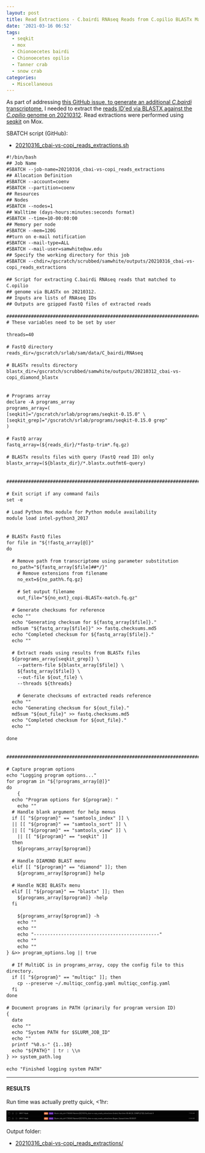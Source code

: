 ```yaml
---
layout: post
title: Read Extractions - C.bairdi RNAseq Reads from C.opilio BLASTx Matches with seqkit on Mox
date: '2021-03-16 06:52'
tags:
  - seqkit
  - mox
  - Chionoecetes bairdi
  - Chionoecetes opilio
  - Tanner crab
  - snow crab
categories:
  - Miscellaneous
---
```

As part of addressing [this GitHub issue, to generate an additional _C.bairdi_ transcriptome](https://github.com/RobertsLab/resources/issues/1135), I needed to extract the [reads ID'ed via BLASTX against the _C.opilio_ genome on 20210312](). Read extractions were performed using [seqkit](https://bioinf.shenwei.me/seqkit/) on Mox.

SBATCH script (GitHub):

- [20210316_cbai-vs-copi_reads_extractions.sh](https://github.com/RobertsLab/sams-notebook/blob/master/sbatch_scripts/20210316_cbai-vs-copi_reads_extractions.sh)

```shell
#!/bin/bash
## Job Name
#SBATCH --job-name=20210316_cbai-vs-copi_reads_extractions
## Allocation Definition
#SBATCH --account=coenv
#SBATCH --partition=coenv
## Resources
## Nodes
#SBATCH --nodes=1
## Walltime (days-hours:minutes:seconds format)
#SBATCH --time=10-00:00:00
## Memory per node
#SBATCH --mem=120G
##turn on e-mail notification
#SBATCH --mail-type=ALL
#SBATCH --mail-user=samwhite@uw.edu
## Specify the working directory for this job
#SBATCH --chdir=/gscratch/scrubbed/samwhite/outputs/20210316_cbai-vs-copi_reads_extractions

## Script for extracting C.bairdi RNAseq reads that matched to C.opilio
## genome via BLASTx on 20210312.
## Inputs are lists of RNAseq IDs
## Outputs are gzipped FastQ files of extracted reads

###################################################################################
# These variables need to be set by user

threads=40

# FastQ directory
reads_dir=/gscratch/srlab/sam/data/C_bairdi/RNAseq

# BLASTx results directory
blastx_dir=/gscratch/scrubbed/samwhite/outputs/20210312_cbai-vs-copi_diamond_blastx


# Programs array
declare -A programs_array
programs_array=(
[seqkit]="/gscratch/srlab/programs/seqkit-0.15.0" \
[seqkit_grep]="/gscratch/srlab/programs/seqkit-0.15.0 grep"
)

# FastQ array
fastq_array=(${reads_dir}/*fastp-trim*.fq.gz)

# BLASTx results files with query (FastQ read ID) only
blastx_array=(${blastx_dir}/*.blastx.outfmt6-query)


###################################################################################

# Exit script if any command fails
set -e

# Load Python Mox module for Python module availability
module load intel-python3_2017


# BLASTx FastQ files
for file in "${!fastq_array[@]}"
do

  # Remove path from transcriptome using parameter substitution
  no_path="${fastq_array[$file]##*/}"
	# Remove extensions from filename
	no_ext=${no_path%.fq.gz}

	# Set output filename
	out_file="${no_ext}_copi-BLASTx-match.fq.gz"

  # Generate checksums for reference
  echo ""
  echo "Generating checksum for ${fastq_array[$file]}."
  md5sum "${fastq_array[$file]}" >> fastq.checksums.md5
  echo "Completed checksum for ${fastq_array[$file]}."
  echo ""

  # Extract reads using results from BLASTx files
  ${programs_array[seqkit_grep]} \
	--pattern-file ${blastx_array[$file]} \
	${fastq_array[$file]} \
	--out-file ${out_file} \
	--threads ${threads}

	# Generate checksums of extracted reads reference
  echo ""
  echo "Generating checksum for ${out_file}."
  md5sum "${out_file}" >> fastq.checksums.md5
  echo "Completed checksum for ${out_file}."
  echo ""

done


###################################################################################

# Capture program options
echo "Logging program options..."
for program in "${!programs_array[@]}"
do
	{
  echo "Program options for ${program}: "
	echo ""
  # Handle blank argument for help menus
  if [[ "${program}" == "samtools_index" ]] \
  || [[ "${program}" == "samtools_sort" ]] \
  || [[ "${program}" == "samtools_view" ]] \
	|| [[ "${program}" == "seqkit" ]]
  then
    ${programs_array[$program]}

  # Handle DIAMOND BLAST menu
  elif [[ "${program}" == "diamond" ]]; then
    ${programs_array[$program]} help

  # Handle NCBI BLASTx menu
  elif [[ "${program}" == "blastx" ]]; then
    ${programs_array[$program]} -help
  fi

	${programs_array[$program]} -h
	echo ""
	echo ""
	echo "----------------------------------------------"
	echo ""
	echo ""
} &>> program_options.log || true

  # If MultiQC is in programs_array, copy the config file to this directory.
  if [[ "${program}" == "multiqc" ]]; then
  	cp --preserve ~/.multiqc_config.yaml multiqc_config.yaml
  fi
done

# Document programs in PATH (primarily for program version ID)
{
  date
  echo ""
  echo "System PATH for $SLURM_JOB_ID"
  echo ""
  printf "%0.s-" {1..10}
  echo "${PATH}" | tr : \\n
} >> system_path.log

echo "Finished logging system PATH"
```


---

#### RESULTS

Run time was actually pretty quick, <1hr:

![seqkit read extraction runtime](https://github.com/RobertsLab/sams-notebook/blob/master/images/screencaps/20210316_cbai-vs-copi_reads_extractions_runtime.png?raw=true)

Output folder:

- [20210316_cbai-vs-copi_reads_extractions/](https://gannet.fish.washington.edu/Atumefaciens/20210316_cbai-vs-copi_reads_extractions/)
